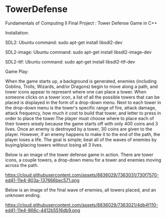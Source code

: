 # TowerDefense

Fundamentals of Computing II Final Project : Tower Defense Game in C++

Installation:

SDL2:		Ubuntu command: sudo apt-get install libsdl2-dev

SDL2-image:	Ubuntu command: sudo apt-get install libsdl2-image-dev

SDL2-ttf: 	Ubuntu command: sudo apt-get install libsdl2-ttf-dev

Game Play:

When the game starts up, a background is generated, enemies (including Goblins, Trolls, Wizards, and/or Dragons)
begin to move along a path, and tower icons appear to represent where one can place a tower. 
When someone clicks on a tower icon, a list of all the possible towers that can be placed is displayed
in the form of a drop-down menu. Next to each tower in the drop-down menu is the tower's specific
range of fire, attack damage, attack frequency, how much it cost to build that tower, and letter to press in order to place the tower.The player must choose where to place each of their towers wisely because the game starts off with only 400 coins and 3 lives. Once an enemy is destroyed by a tower, 30 coins are given to the player.
However, if an enemy happens to make it to the end of the path, the player loses a life.
The goal is simple; beat all of the waves of enemies by buying/placing towers without losing all 3 lives.


Below is an image of the tower defense game in action. There are tower icons, a couple towers, a drop-down menu for a tower and enemies moving across the path.

https://cloud.githubusercontent.com/assets/8836029/7363031/730f7570-ed41-11e4-803a-137666bec571.png

Below is an image of the final wave of enemies, all towers placed, and an unknown ending.

https://cloud.githubusercontent.com/assets/8836029/7363021/4db4f110-ed41-11e4-866c-4412b5516db9.png

